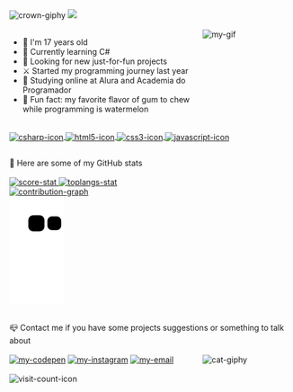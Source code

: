 <div id="header">
    <img alt ="crown-giphy" width="65" src="https://media.giphy.com/media/srrh2v0IiCjNBSO88c/giphy.gif">
    <!-- I made it on https://readme-typing-svg.demolab.com/demo/ -->
    <a alt="Typing SVG" href="https://git.io/typing-svg"><img src="https://readme-typing-svg.demolab.com?font=Silkscreen&duration=3000&pause=1500&color=F3BD39&width=435&lines=Hi%2C+I'm+Paola+Oliveira"/></a>
</div>

<div id="aboutMe">
  <br>
  <!-- I made images on Pricrew ="https://picrew.me/ja/image_maker/338224" and used Canva ="https://www.canva.com/pt_br/criar/editor-de-gif/" to create a gif with the two images,
       after I send it to Discord and copied the message link -->
  <img alt="my-gif" align ="right" height ="160" width ="160" src="https://media.discordapp.net/attachments/1096481399994851330/1101383239588913174/gifGithub.gif">
  <ul>
    <li>👾 I'm 17 years old</li>
    <li>🌱 Currently learning C#</li>
    <li>👀 Looking for new just-for-fun projects</li>
    <li>⚔️ Started my programming journey last year</li>
    <li>📒 Studying online at Alura and Academia do Programador</li>
    <li>🍬 Fun fact: my favorite flavor of gum to chew while programming is watermelon</li>
  </ul>  
 </div>
 
 <div id="myLanguages">  
  <br>
  <a href="#" > 
  <!-- Images from "https://devicon.dev/" -->
  <img alt="csharp-icon" align="center" height="40" width="50" src="https://cdn.jsdelivr.net/gh/devicons/devicon/icons/csharp/csharp-original.svg">
  <img alt="html5-icon" align="center" height="40" width="50" src="https://cdn.jsdelivr.net/gh/devicons/devicon/icons/html5/html5-original.svg">
  <img alt="css3-icon" align="center" height="40" width="50" src="https://cdn.jsdelivr.net/gh/devicons/devicon/icons/css3/css3-original.svg">
  <img alt="javascript-icon" align="center" height="40" width="50" src="https://cdn.jsdelivr.net/gh/devicons/devicon/icons/javascript/javascript-original.svg">   
  </a>
</div>  
 
##

<div id="githubStats">
  💫 Here are some of my GitHub stats <br><br>
  <!-- I got this cards in "https://github.com/anuraghazra/github-readme-stats" -->
  <a href="#">
  <img alt="score-stat" height="150" src="https://github-readme-stats.vercel.app/api?username=apaolaoliveira&show_icons=true&hide_border=true&theme=dracula">
  <img alt="toplangs-stat" height="150" src="https://github-readme-stats.vercel.app/api/top-langs/?username=apaolaoliveira&layout=compact&hide_border=true&theme=dracula"> 
  <br>
  <!-- Made this graph at "https://ashutosh00710.github.io/github-readme-activity-graph/" -->
  <img alt="contribution-graph" height="300" width="750" src="https://github-readme-activity-graph.cyclic.app/graph?username=apaolaoliveira&bg_color=282a36&color=ff6e96&line=ff6e96&point=f3f3ed&area=true&hide_border=true">
  <br>
  <img alt="contribution-snake" src="https://github.com/apaolaoliveira/apaolaoliveira/blob/output/github-contribution-grid-snake.svg">
  </a>
</div>
  
##  
 
<div id="mySocialMedia">
  📪 Contact me if you have some projects suggestions or something to talk about <br><br>
  <img alt="cat-giphy" align="right" height="160" width="160" src="https://media.giphy.com/media/TVzojOaWsHelM76kWi/giphy.gif">
  <!-- Images from "https://dev.to/envoy_/150-badges-for-github-pnk" -->
  <a href="https://codepen.io/apaolaoliveira" target="_blank"><img alt="my-codepen" src="https://img.shields.io/badge/Codepen-000000?style=for-the-badge&logo=codepen&logoColor=white" target="_blank"></a>
  <a href="https://www.instagram.com/apaolaoli/" target="_blank"><img alt="my-instagram" src="https://img.shields.io/badge/Instagram-E4405F?style=for-the-badge&logo=instagram&logoColor=white" target="_blank"></a>
  <!-- I'll keep this here for the future.
      <a href="" target="_blank"><img alt="my-linkedin" src="https://img.shields.io/badge/LinkedIn-0077B5?style=for-the-badge&logo=linkedin&logoColor=white"></a> -->
  <a href="mailto:paolaoliveira.dev@gmail.com" target="_blank"><img alt="my-email" src="https://img.shields.io/badge/Gmail-D14836?style=for-the-badge&logo=gmail&logoColor=white" target="_blank"></a>
</div>  
  
<div id="footer">
  <br>
  <!-- Made at "https://visitcount.itsvg.in" -->
  <img alt="visit-count-icon" src="https://visitcount.itsvg.in/api?id=apaolaoliveira&label=Profile%20Views&color=5&icon=7&pretty=true.svg">
</div>
